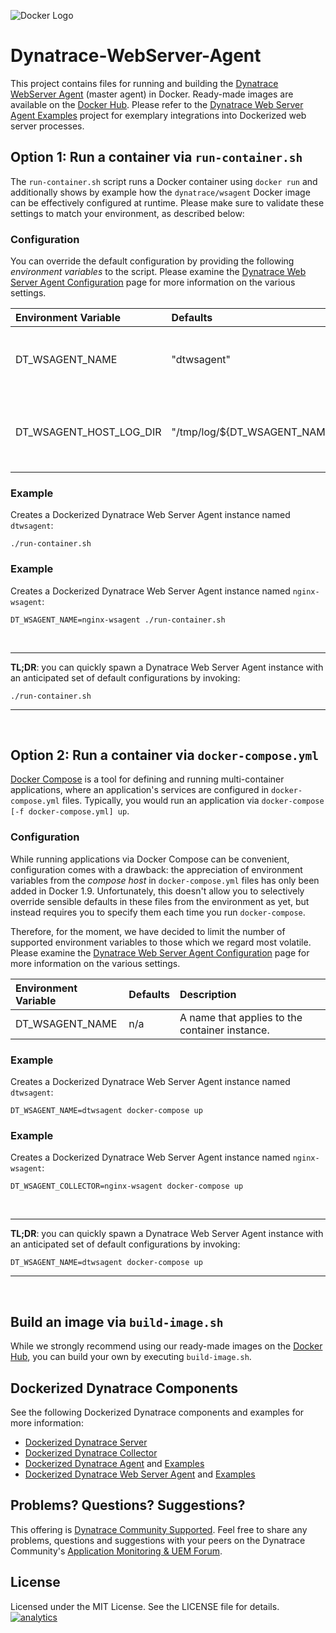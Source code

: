 ![Docker Logo](https://github.com/dynaTrace/Dynatrace-Docker/blob/images/docker-logo.png)

# Dynatrace-WebServer-Agent

This project contains files for running and building the [Dynatrace WebServer Agent](http://www.dynatrace.com/en/products/application-monitoring.html) (master agent) in Docker. Ready-made images are available on the [Docker Hub](https://hub.docker.com/r/dynatrace/wsagent/). Please refer to the [Dynatrace Web Server Agent Examples](https://github.com/dynaTrace/Dynatrace-Docker/tree/master/Dynatrace-WebServer-Agent-Examples) project for exemplary integrations into Dockerized web server processes.

## Option 1: Run a container via `run-container.sh`

The `run-container.sh` script runs a Docker container using `docker run` and additionally shows by example how the `dynatrace/wsagent` Docker image can be effectively configured at runtime. Please make sure to validate these settings to match your environment, as described below:

### Configuration

You can override the default configuration by providing the following *environment variables* to the script. Please examine the [Dynatrace Web Server Agent Configuration](https://community.dynatrace.com/community/display/DOCDT62/Web+Server+Agent+Configuration) page for more information on the various settings.

| Environment Variable    | Defaults                      | Description
|:------------------------|:------------------------------|:-----------
| DT_WSAGENT_NAME         | "dtwsagent"                   | A name that applies to the container instance.
| DT_WSAGENT_HOST_LOG_DIR | "/tmp/log/${DT_WSAGENT_NAME}" | A directory on the host the agent logs shall be mapped to.

### Example

Creates a Dockerized Dynatrace Web Server Agent instance named `dtwsagent`:

```
./run-container.sh
```

### Example

Creates a Dockerized Dynatrace Web Server Agent instance named `nginx-wsagent`:

```
DT_WSAGENT_NAME=nginx-wsagent ./run-container.sh
```
<br>

---
**TL;DR**: you can quickly spawn a Dynatrace Web Server Agent instance with an anticipated set of default configurations by invoking:

```
./run-container.sh
```
---
<br>

## Option 2: Run a container via `docker-compose.yml`

[Docker Compose](https://docs.docker.com/compose/) is a tool for defining and running multi-container applications, where an application's services are configured in `docker-compose.yml` files. Typically, you would run an application via `docker-compose [-f docker-compose.yml] up`.

### Configuration

While running applications via Docker Compose can be convenient, configuration comes with a drawback: the appreciation of environment variables from the *compose host* in `docker-compose.yml` files has only been added in Docker 1.9. Unfortunately, this doesn't allow you to selectively override sensible defaults in these files from the environment as yet, but instead requires you to specify them each time you run `docker-compose`.

Therefore, for the moment, we have decided to limit the number of supported environment variables to those which we regard most volatile. Please examine the [Dynatrace Web Server Agent Configuration](https://community.dynatrace.com/community/display/DOCDT62/Web+Server+Agent+Configuration) page for more information on the various settings.

| Environment Variable | Defaults | Description
|:---------------------|:---------|:-----------
| DT_WSAGENT_NAME      | n/a      | A name that applies to the container instance.

### Example

Creates a Dockerized Dynatrace Web Server Agent instance named `dtwsagent`:

```
DT_WSAGENT_NAME=dtwsagent docker-compose up
```

### Example

Creates a Dockerized Dynatrace Web Server Agent instance named `nginx-wsagent`:

```
DT_WSAGENT_COLLECTOR=nginx-wsagent docker-compose up
```
<br>

---
**TL;DR**: you can quickly spawn a Dynatrace Web Server Agent instance with an anticipated set of default configurations by invoking:

```
DT_WSAGENT_NAME=dtwsagent docker-compose up
```
---
<br>

## Build an image via `build-image.sh`

While we strongly recommend using our ready-made images on the [Docker Hub](https://hub.docker.com/r/dynatrace/wsagent/), you can build your own by executing `build-image.sh`.

## Dockerized Dynatrace Components

See the following Dockerized Dynatrace components and examples for more information:

- [Dockerized Dynatrace Server](https://github.com/dynaTrace/Dynatrace-Docker/tree/master/Dynatrace-Server)
- [Dockerized Dynatrace Collector](https://github.com/dynaTrace/Dynatrace-Docker/tree/master/Dynatrace-Collector)
- [Dockerized Dynatrace Agent](https://github.com/dynaTrace/Dynatrace-Docker/tree/master/Dynatrace-Agent) and [Examples](https://github.com/dynaTrace/Dynatrace-Docker/tree/master/Dynatrace-Agent-Examples)
- [Dockerized Dynatrace Web Server Agent](https://github.com/dynaTrace/Dynatrace-Docker/tree/master/Dynatrace-WebServer-Agent) and [Examples](https://github.com/dynaTrace/Dynatrace-Docker/tree/master/Dynatrace-WebServer-Agent-Examples)

## Problems? Questions? Suggestions?

This offering is [Dynatrace Community Supported](https://community.dynatrace.com/community/display/DL/Support+Levels#SupportLevels-Communitysupported/NotSupportedbyDynatrace(providedbyacommunitymember)). Feel free to share any problems, questions and suggestions with your peers on the Dynatrace Community's [Application Monitoring & UEM Forum](https://answers.dynatrace.com/spaces/146/index.html).

## License

Licensed under the MIT License. See the LICENSE file for details.
[![analytics](https://www.google-analytics.com/collect?v=1&t=pageview&_s=1&dl=https%3A%2F%2Fgithub.com%2FdynaTrace&dp=%2FDynatrace-Docker%2FDynatrace-WebServer-Agent&dt=Dynatrace-Docker%2FDynatrace-WebServer-Agent&_u=Dynatrace~&cid=github.com%2FdynaTrace&tid=UA-54510554-5&aip=1)]()